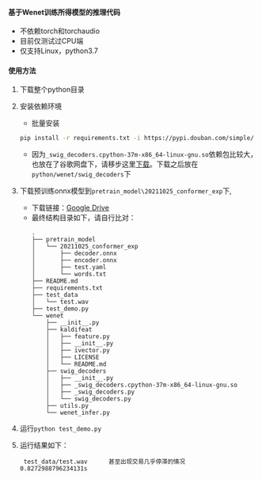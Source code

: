 #### 基于Wenet训练所得模型的推理代码
- 不依赖torch和torchaudio
- 目前仅测试过CPU端
- 仅支持Linux，python3.7

#### 使用方法
1. 下载整个python目录

2. 安装依赖环境
   - 批量安装
    ```bash
    pip install -r requirements.txt -i https://pypi.douban.com/simple/
    ```
    - 因为`_swig_decoders.cpython-37m-x86_64-linux-gnu.so`依赖包比较大，也放在了谷歌网盘下，请移步这里[下载](https://drive.google.com/file/d/1mt4WinNb_OfXOgz8XoA0URxsQ1JSurKm/view?usp=sharing)。下载之后放在`python/wenet/swig_decoders`下

3. 下载预训练onnx模型到`pretrain_model\20211025_conformer_exp`下,
    - 下载链接：[Google Drive](https://drive.google.com/drive/folders/1Jv9pi44McsGfpFrK9R8zm9ZJuVzlP-uL?usp=sharing)
    - 最终结构目录如下，请自行比对：
        ```text
        .
        ├── pretrain_model
        │   └── 20211025_conformer_exp
        │       ├── decoder.onnx
        │       ├── encoder.onnx
        │       ├── test.yaml
        │       └── words.txt
        ├── README.md
        ├── requirements.txt
        ├── test_data
        │   └── test.wav
        ├── test_demo.py
        └── wenet
            ├── __init__.py
            ├── kaldifeat
            │   ├── feature.py
            │   ├── __init__.py
            │   ├── ivector.py
            │   ├── LICENSE
            │   └── README.md
            ├── swig_decoders
            │   ├── __init__.py
            │   ├── _swig_decoders.cpython-37m-x86_64-linux-gnu.so
            │   ├── _swig_decoders.py
            │   └── swig_decoders.py
            ├── utils.py
            └── wenet_infer.py
        ```


4. 运行`python test_demo.py`
5. 运行结果如下：
   ```text
    test_data/test.wav      甚至出现交易几乎停滞的情况      0.8272988796234131s
   ```